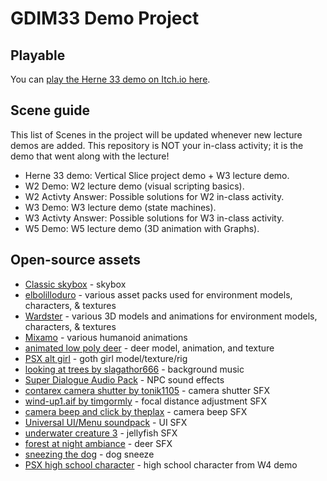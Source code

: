 # GDIM33 Demo Project
## Playable
You can [play the Herne 33 demo on Itch.io here](https://outofmanna.itch.io/herne-33).
## Scene guide
This list of Scenes in the project will be updated whenever new lecture demos are added. This repository is NOT your in-class activity; it is the demo that went along with the lecture!
- Herne 33 demo: Vertical Slice project demo + W3 lecture demo.
- W2 Demo: W2 lecture demo (visual scripting basics).
- W2 Activty Answer: Possible solutions for W2 in-class activity.
- W3 Demo: W3 lecture demo (state machines).
- W3 Activty Answer: Possible solutions for W3 in-class activity.
- W5 Demo: W5 lecture demo (3D animation with Graphs).
## Open-source assets
- [Classic skybox](https://assetstore.unity.com/packages/2d/textures-materials/sky/classic-skybox-24923) - skybox
- [elbolilloduro](https://elbolilloduro.itch.io/) - various asset packs used for environment models, characters, & textures
- [Wardster](https://sketchfab.com/WardsterSAW/models) - various 3D models and animations for environment models, characters, & textures
- [Mixamo](https://www.mixamo.com/) - various humanoid animations
- [animated low poly deer](https://sketchfab.com/3d-models/animated-low-poly-deer-game-ready-f1728b72d85b4b8e944d0e3973cc277d) - deer model, animation, and texture
- [PSX alt girl](https://sketchfab.com/3d-models/psx-alt-girl-07986f66480e46a8a8182adb35d6e7e8) - goth girl model/texture/rig
- [looking at trees by slagathor666](https://freesound.org/people/slagathor666/sounds/787808/) - background music
- [Super Dialogue Audio Pack](https://dillonbecker.itch.io/sdap) - NPC sound effects
- [contarex camera shutter by tonik1105](https://freesound.org/people/Tonik1105/sounds/520684/) - camera shutter SFX
- [wind-up1.aif by timgormly](https://freesound.org/people/timgormly/sounds/162801/) - focal distance adjustment SFX
- [camera beep and click by theplax](https://freesound.org/people/theplax/sounds/624936/) - camera beep SFX
- [Universal UI/Menu soundpack](https://cyrex-studios.itch.io/universal-ui-soundpack) - UI SFX
- [underwater creature 3](https://freesound.org/people/xinaesthete/sounds/121221/) - jellyfish SFX
- [forest at night ambiance](https://freesound.org/people/timothyd4y/sounds/587907/) - deer SFX
- [sneezing the dog](https://freesound.org/people/blukotek/sounds/424949/) - dog sneeze
- [PSX high school character](https://sketchfab.com/3d-models/ps1-psx-high-school-character-d96f74f0dc6f49559083c110fef37e2f) - high school character from W4 demo